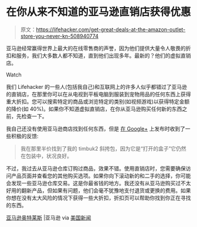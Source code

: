 # 在你从来不知道的亚马逊直销店获得优惠

> 原文：<https://lifehacker.com/get-great-deals-at-the-amazon-outlet-store-you-never-kn-508940774>

亚马逊经常赢得世界上最大的在线零售商的声誉，因为他们提供大量令人敬畏的折扣和服务，我们大多数人都不知道，直到他们出现多年。最新的？他们的虚拟直销店。

Watch

我们 Lifehacker 的一些人(包括我自己)和互联网上的许多人似乎都错过了亚马逊的直销店，在那里你可以在从电视到平板电脑到服装到宠物用品的任何东西上获得重大折扣。您可以搜索特定的商品或浏览特定的类别(如视频游戏)以获得特定金额的降价(如 40%)。如果你不知道虚拟直销店，在你从亚马逊购买任何新的东西之前，先检查一下。

我自己还没有使用亚马逊商店找到任何东西，但是 [在 Google+](https://plus.google.com/110834125851515789765/posts/BhLRYDyb88h) 上发布时收到了一些积极的反馈:

> 我在那里半价找到了我的 timbuk2 斜挎包，因为它是“打开的盒子”它仍然在包装中，状况良好。

不过，我过去从亚马逊仓库订购过商品，效果不错。使用直销店时，您需要确保访问产品页面并查看您的其他购买选项。如果你向下滚动新的和二手的选择，你可能会发现一些亚马逊仓库交易。这是你最省钱的地方。我还没有从亚马逊购买过不太好用的翻新产品，但如果有问题，他们会毫不犹豫地支付退货或更换的费用。如果你想在没有太大风险的情况下获得一些大折扣，折扣页可以帮助你找到你正在寻找的东西。

[亚马逊奥特莱斯](http://www.amazon.co%6D/Outlet/b/?node=517808&tag=lifehackeramzn--20&ascsubtag=[type|link[postId|508940774) |亚马逊 via [美国新闻](http://money.usnews.com/money/blogs/my-money/2013/05/20/5-ways-to-score-a-great-deal-on-amazon)